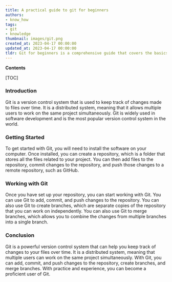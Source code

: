 ```yaml
---
title: A practical guide to git for beginners
authors:
- know_how
tags:
- git
- knowledge
thumbnail: images/git.png
created_at: 2023-04-17 00:00:00
updated_at: 2023-04-17 00:00:00
tldr: Git for beginners is a comprehensive guide that covers the basics of using Git for version control and collaboration.
---
```


**Contents**

[TOC]

### Introduction
Git is a version control system that is used to keep track of changes made to files over time. It is a distributed system, meaning that it allows multiple users to work on the same project simultaneously. Git is widely used in software development and is the most popular version control system in the world.

### Getting Started
To get started with Git, you will need to install the software on your computer. Once installed, you can create a repository, which is a folder that stores all the files related to your project. You can then add files to the repository, commit changes to the repository, and push those changes to a remote repository, such as GitHub.

### Working with Git
Once you have set up your repository, you can start working with Git. You can use Git to add, commit, and push changes to the repository. You can also use Git to create branches, which are separate copies of the repository that you can work on independently. You can also use Git to merge branches, which allows you to combine the changes from multiple branches into a single branch.

### Conclusion
Git is a powerful version control system that can help you keep track of changes to your files over time. It is a distributed system, meaning that multiple users can work on the same project simultaneously. With Git, you can add, commit, and push changes to the repository, create branches, and merge branches. With practice and experience, you can become a proficient user of Git.
